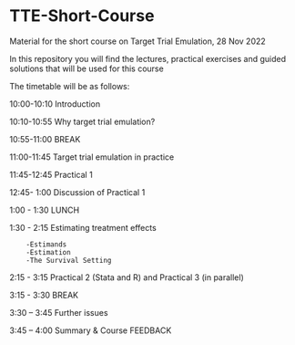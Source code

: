 # TTE-Short-Course
Material for the short course on Target Trial Emulation, 28 Nov 2022

In this repository you will find the lectures, practical exercises and guided solutions that will be used for this course 

The timetable will be as follows:


 
10:00-10:10	Introduction	 

10:10-10:55	Why target trial emulation?	 

10:55-11:00	BREAK	

11:00-11:45	Target trial emulation in practice	 

11:45-12:45	Practical 1 	

12:45- 1:00	Discussion of Practical 1	 

 1:00 - 1:30	LUNCH	
 
 1:30 - 2:15	Estimating treatment effects 	
    
        -Estimands
        -Estimation
        -The Survival Setting
 
 2:15 - 3:15	Practical 2 (Stata and R) and Practical 3 (in parallel)	
 
 3:15 -  3:30	BREAK	
 
 3:30 – 3:45	Further issues  
 
 3:45 – 4:00	Summary & Course FEEDBACK	 
